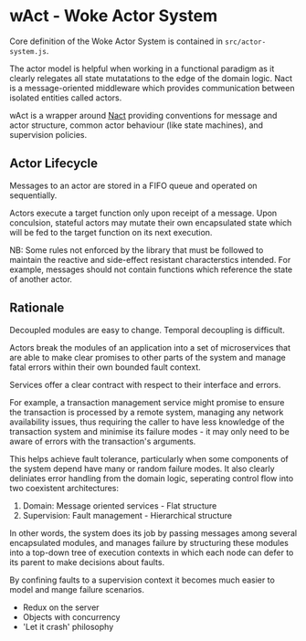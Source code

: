 # wAct - Woke Actor System

Core definition of the Woke Actor System is contained in `src/actor-system.js`.

The actor model is helpful when working in a functional paradigm as it clearly
relegates all state mutatations to the edge of the domain logic. Nact is a
message-oriented middleware which provides communication between isolated
entities called actors.

wAct is a wrapper around [Nact](https://github.com/ncthbrt/nact) providing
conventions for message and actor structure, common actor behaviour (like
state machines), and supervision policies.

## Actor Lifecycle

Messages to an actor are stored in a FIFO queue and operated on sequentially.

Actors execute a target function only upon receipt of a message. Upon conculsion,
stateful actors may mutate their own encapsulated state which will be fed to the
target function on its next execution.

NB: Some rules not enforced by the library that must be followed to maintain the
reactive and side-effect resistant characterstics intended. For example,
messages should not contain functions which reference the state of another actor.

## Rationale

Decoupled modules are easy to change. Temporal decoupling is difficult.

Actors break the modules of an application into a set of microservices that
are able to make clear promises to other parts of the system and manage fatal
errors within their own bounded fault context.

Services offer a clear contract with respect to their interface and errors.

For example, a transaction management service might promise to ensure the
transaction is processed by a remote system, managing any network availability
issues, thus requiring the caller to have less knowledge of the transaction system
and minimise its failure modes - it may only need to be aware of errors with the
transaction's arguments.

This helps achieve fault tolerance, particularly when some components of the
system depend have many or random failure modes. It also clearly deliniates
error handling from the domain logic, seperating control flow into two coexistent
architectures:

1. Domain: Message oriented services - Flat structure
2. Supervision: Fault management - Hierarchical structure

In other words, the system does its job by passing messages among
several encapsulated modules, and manages failure by structuring these modules
into a top-down tree of execution contexts in which each node can defer to its
parent to make decisions about faults.

By confining faults to a supervision context it becomes much easier to model and
mange failure scenarios.

- Redux on the server
- Objects with concurrency
- 'Let it crash' philosophy

